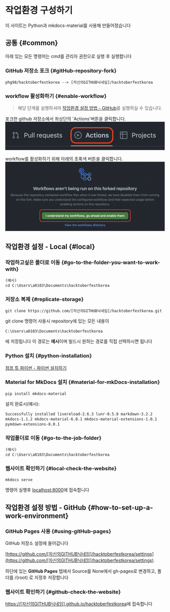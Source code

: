 # 작업환경 구성하기
이 사이트는 Python과 mkdocs-material를 사용해 만들어졌습니다

## 공통 {#common}

아래 있는 모든 명령어는 cmd를 관리자 권한으로 실행 후 실행합니다

### GitHub 저장소 포크 {#gitHub-repository-fork}

```
phg98/hacktoberfestkorea --> [자신의GITHUB닉네임]/hacktoberfestkorea
```

### workflow 활성화하기 {#enable-workflow}
> 해당 단계를 실행하셔야 [작업환경 설정 방법 - GitHub](#how-to-set-up-a-work-environment)를 실행하실 수 있습니다.

포크한 github 저장소에서 좌상단의 'Actions'버튼을 클릭합니다.
!['Actions'버튼](img/actions.png)

workflow를 활성화하기 위해 아래의 초록색 버튼을 클릭합니다.
![enable_workflows](img/enable_workflows.png)

## 작업환경 설정 - Local {#local}

### 작업하고싶은 폴더로 이동 {#go-to-the-folder-you-want-to-work-with}

```
(예시)
cd C:\Users\a0103\Documents\hacktoberfestkorea
```

### 저장소 복제 {#replicate-storage}

```
git clone https://github.com/[자신의GITHUB닉네임]/hacktoberfestkorea.git
```

git clone 명령어 사용시 repository에 있는 모든 내용이

```
C:\Users\a0103\Documents\hacktoberfestkorea
```

에 저장됩니다 이 경로는 **예시**이며 빌드시 원하는 경로를 직접 선택하시면 됩니다

### Python 설치 {#python-installation}

[점프 투 파이썬 - 파이썬 설치하기](https://wikidocs.net/8)

### Material for MkDocs 설치 {#material-for-mkDocs-installation}

```
pip install mkdocs-material
```

설치 완료시(예시):

```
Successfully installed livereload-2.6.3 lunr-0.5.8 markdown-3.2.2 mkdocs-1.1.2 mkdocs-material-6.0.1 mkdocs-material-extensions-1.0.1 pymdown-extensions-8.0.1
```

### 작업폴더로 이동 {#go-to-the-job-folder}

```
(예시)
cd C:\Users\a0103\Documents\hacktoberfestkorea
```

### 웹사이트 확인하기 {#local-check-the-website}

```
mkdocs serve
```

명령어 실행후 [localhost:8000](localhost:8000)에 접속합니다

## 작업환경 설정 방법 - GitHub {#how-to-set-up-a-work-environment}

### GitHub Pages 사용 {#using-gitHub-pages}

GitHub 저장소 설정에 들어갑니다

[https://github.com/[자신의GITHUB닉네임]/hacktoberfestkorea/settings](https://github.com/[자신의GITHUB닉네임]/hacktoberfestkorea/settings)

하단에 있는 **GitHub Pages** 탭에서
Source를 None에서 gh-pages로 변경하고, 폴더를 /(root) 로 지정후 저장합니다

### 웹사이트 확인하기 {#github-check-the-website}

[https://[자신의GITHUB닉네임].github.io/hacktoberfestkorea](https://[자신의GITHUB닉네임].github.io/hacktoberfestkorea)에 접속합니다
